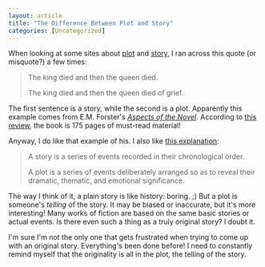 ```yaml
---
layout: article
title: "The Difference Between Plot and Story"
categories: [Uncategorized]
---
```

When looking at some sites about <a href="http://en.wikipedia.org/wiki/Plot_%28narrative%29">plot</a> and <a href="http://en.wikipedia.org/wiki/Story">story</a>, I ran across this quote (or misquote?) a few times:

<blockquote>The king died and then the queen died.

The king died and then the queen died of grief.</blockquote>

The first sentence is a story, while the second is a plot. Apparently this example comes from E.M. Forster's <em><a href="http://www.amazon.com/Aspects-Novel-E-M-Forster/dp/0156091801">Aspects of the Novel</a></em>. According to <a href="http://www.buzzle.com/articles/books-writers-aspects-novel-emforster.html" title="Books for Writers - Aspects of the Novel by E.M. Forster">this review</a>, the book is 175 pages of must-read material!

Anyway, I do like that example of his. I also like <a href="http://www.d.umn.edu/~cstroupe/ideas/plotstory.html" title="Plot vs Story - Craig Stroupe">this explanation</a>:

<blockquote>A story is a series of events recorded in their chronological order.

A plot is a series of events deliberately arranged so as to reveal their dramatic, thematic, and emotional significance.</blockquote>

The way I think of it, a plain story is like history: boring. ;) But a plot is someone's <em>telling</em> of the story. It may be biased or inaccurate, but it's more interesting! Many works of fiction are based on the same basic stories or actual events. Is there even such a thing as a truly original story? I doubt it.

I'm sure I'm not the only one that gets frustrated when trying to come up with an original story. Everything's been done before! I need to constantly remind myself that the originality is all in the plot, the telling of the story.
